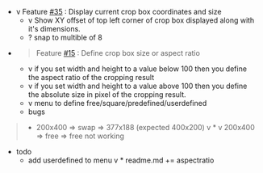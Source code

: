 * v Feature [#35](https://github.com/k3b/LosslessJpgCrop/issues/35) : Display current crop box coordinates and size
    * v Show XY offset of top left corner of crop box displayed along with it's dimensions.
    * ? snap to multible of 8
* > Feature [#15](https://github.com/k3b/LosslessJpgCrop/issues/15) : Define crop box size or aspect ratio
  * v if you set width and height to a value below 100 then you define the aspect ratio of the cropping result
  * v if you set width and height to a value above 100 then you define the absolute size in pixel of the cropping result.
  * v menu to define free/square/predefined/userdefined
  * bugs
>   * 200x400 => swap =>  377x188 (expected 400x200)
v   * v 200x400 => free => free not working
  * todo 
    * add userdefined to menu
v   * readme.md += aspectratio
